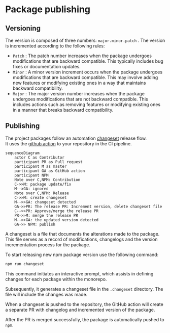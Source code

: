 # Package publishing

## Versioning

The version is composed of three numbers: `major.minor.patch` . The version is incremented according to the following rules:

- `Patch` : The patch number increases when the package undergoes modifications that are backward compatible.
This typically includes bug fixes or documentation updates.
- `Minor` : A minor version increment occurs when the package undergoes modifications that are backward compatible.
This may involve adding new features or modifying existing ones in a way that maintains backward compatibility.
- `Major` : The major version number increases when the package undergoes modifications that are not backward compatible.
This includes actions such as removing features or modifying existing ones in a manner that breaks backward compatibility.

## Publishing

The project packages follow an automation [changeset](https://github.com/changesets/changesets) release flow.\
It uses the [github action](https://github.com/changesets/action) to your repository in the CI pipeline.

```mermaid
sequenceDiagram
    actor C as Contributor
    participant PR as Pull request
    participant M as master
    participant GA as GitHub action
    participant NPM
    Note over C,NPM: Contribution
    C->>M: package update/fix
    M--xGA: ignored
    Note over C,NPM: Release
    C->>M: create changeset
    M-->>GA: changeset detected
    GA->>PR: The release PR: Increment version, delete changeset file
    C-->>PR: Approve/merge the release PR
    PR->>M: merge the release PR
    M-->>GA: the updated version detected
    GA->> NPM: publish
```

A changeset is a file that documents the alterations made to the package. This file serves as a record of modifications,
changelogs and the version incrementation process for the package.

To start releasing new npm package version use the following command:

```bash
npm run changeset
```

This command initiates an interactive prompt, which assists in defining changes for each package within the monorepo.

Subsequently, it generates a changeset file in the `.changeset` directory. The file will include the changes was made.

When a changeset is pushed to the repository, the GitHub action will create a separate PR with changelog and incremented
version of the package.

After the PR is merged successfully, the package is automatically pushed to `npm`.
